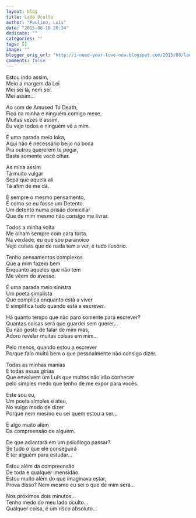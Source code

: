 ```yaml
---
layout: blog
title: Lado Oculto
author: "Paulino, Luís"
date: "2015-08-10 20:34"
dedicate: ""
categories: ""
tags: []
image: ""
blogger_orig_url: "http://i-need-your-love-now.blogspot.com/2015/08/lado-oculto.html"
comments: false
---
```


Estou indo assim,\
Meio a margem da Lei\
Mei sei lá, nem sei.\
Mei assim...

Ao som de Amused To Death,\
Fico na minha e ninguém comigo mexe.\
Muitas vezes é assim,\
Eu vejo todos e ninguém vê a mim.

É uma parada meio loka,\
Aqui não é necessário beijo na boca\
Pra outros quererem te pegar,\
Basta somente você olhar.

As mina assim\
Tá muito vulgar\
Sepá que aquela ali\
Tá afim de me dá.

É sempre o mesmo pensamento,\
É como se eu fosse um Detento.\
Um detento numa prisão domiciliar\
Que de mim mesmo não consigo me livrar.

Todos a minha volta\
Me olham sempre com cara torta.\
Na verdade, eu que sou paranoico\
Vejo coisas que de nada tem a ver, é tudo ilusório.

Tenho pensamentos complexos\
Que a mim fazem bem\
Enquanto aqueles que não tem\
Me vêem do avesso.

É uma parada meio sinistra\
Um poeta simplista\
Que complica enquanto está a viver\
E simplifica tudo quando está a escrever.

Há quanto tempo que não paro somente para escrever?\
Quantas coisas será que guardei sem querer...\
Eu não gosto de falar de mim mas,\
Adoro revelar muitas coisas em mim...

Pelo menos, quando estou a escrever\
Porque falo muito bem o que pessoalmente não consigo dizer.

Todas as minhas manias\
E todas essas gírias\
Que envolvem um Luís que muitos não irão conhecer\
pelo simples medo que tenho de me expor para vocês.

Este sou eu,\
Um poeta simples e ateu,\
No vulgo modo de dizer\
Porque nem mesmo eu sei quem estou a ser...

É algo muito além\
Da compreensão de alguém.

De que adiantará em um psicólogo passar?\
Se tudo o que ele conseguirá\
É ter alguém para estudar...

Estou além da compreensão\
De toda e qualquer imensidão.\
Estou muito além do que imaginava estar,\
Prova disso? Nem mesmo eu sei o que de mim será...

Nos próximos dois minutos...\
Tenho medo do meu lado oculto...\
Qualquer coisa, é um risco absoluto...
